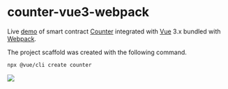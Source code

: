 # counter-vue3-webpack

Live [demo](https://counter-vue3-webpack.vercel.app/) of smart contract [Counter](src/contracts/counter.ts) integrated with [Vue](https://vuejs.org/) 3.x bundled with [Webpack](https://webpack.js.org/).

The project scaffold was created with the following command. 

```bash
npx @vue/cli create counter
```

![](https://aaron67-public.oss-cn-beijing.aliyuncs.com/202307300054752.png)
